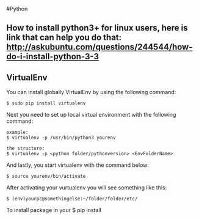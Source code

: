 #Python

## How to install python3+ for linux users, here is link that can help you do that: http://askubuntu.com/questions/244544/how-do-i-install-python-3-3

## VirtualEnv
You  can install globally VirtualEnv by using the following command:
```
$ sudo pip install virtualenv
```
Next you need to set up local virtual environment with the following command:
```
example:
$ virtualenv -p /usr/bin/python3 yourenv

the structure:
$ virtualenv -p <python folder/pythonversion> <EnvFolderName>
```
And lastly, you start virtualenv with the command below:
```
$ source yourenv/bin/activate
```
After activating your vurtualenv you will see something like this:
```
$ (env)yourpc@somethingelse:~/folder/folder/etc/
```
To install package in your
$ pip install <package-name>
```
